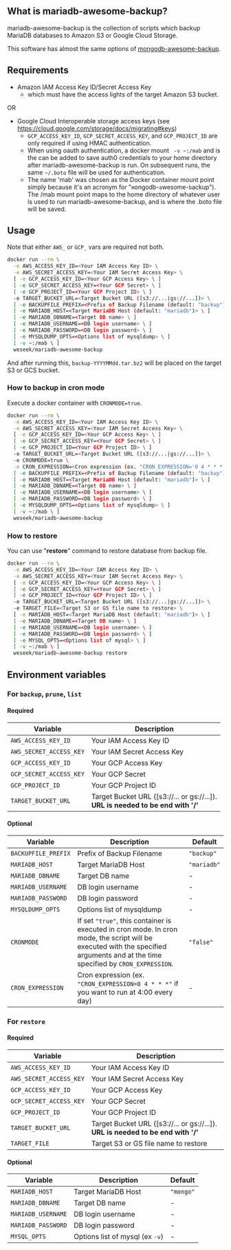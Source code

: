 <!-- TODO: to enable integration with CircleCI
[![CircleCI](https://circleci.com/gh/weseek/mariadb-awesome-backup/tree/master.svg?style=shield)](https://circleci.com/gh/weseek/mariadb-awesome-backup/tree/master)
-->

What is mariadb-awesome-backup?
-------------------------------

mariadb-awesome-backup is the collection of scripts which backup MariaDB databases to Amazon S3 or Google Cloud Storage.

This software has almost the same options of [mongodb-awesome-backup](https://github.com/weseek/mongodb-awesome-backup).


Requirements
------------

* Amazon IAM Access Key ID/Secret Access Key
  * which must have the access lights of the target Amazon S3 bucket.

OR

* Google Cloud Interoperable storage access keys (see https://cloud.google.com/storage/docs/migrating#keys)
  * `GCP_ACCESS_KEY_ID`, `GCP_SECRET_ACCESS_KEY`, and `GCP_PROJECT_ID` are only required if using HMAC authentication.
  * When using oauth authentication, a docker mount ` -v ~:/mab` and is the can be added to save auth0 credentials to your home directory after mariadb-awesome-backup is run.  On subsequent runs, the same `~/.boto` file will be used for authentication.
  * The name 'mab' was chosen as the Docker container mount point simply because it's an acronym for "`m`ongodb-`a`wesome-`b`ackup").  The /mab mount point maps to the home directory of whatever user is used to run mariadb-awesome-backup, and is where the .boto file will be saved.

Usage
-----
Note that either `AWS_` or `GCP_` vars are required not both.

```bash
docker run --rm \
  -e AWS_ACCESS_KEY_ID=<Your IAM Access Key ID> \
  -e AWS_SECRET_ACCESS_KEY=<Your IAM Secret Access Key> \
  [ -e GCP_ACCESS_KEY_ID=<Your GCP Access Key> \ ]
  [ -e GCP_SECRET_ACCESS_KEY=<Your GCP Secret> \ ]
  [ -e GCP_PROJECT_ID=<Your GCP Project ID> \ ]
  -e TARGET_BUCKET_URL=<Target Bucket URL ([s3://...|gs://...])> \
  [ -e BACKUPFILE_PREFIX=<Prefix of Backup Filename (default: "backup") \ ]
  [ -e MARIADB_HOST=<Target MariaDB Host (default: "mariadb")> \ ]
  [ -e MARIADB_DBNAME=<Target DB name> \ ]
  [ -e MARIADB_USERNAME=<DB login username> \ ]
  [ -e MARIADB_PASSWORD=<DB login password> \ ]
  [ -e MYSQLDUMP_OPTS=<Options list of mysqldump> \ ]
  [ -v ~:/mab \ ]
  weseek/mariadb-awesome-backup
```

And after running this, `backup-YYYYMMdd.tar.bz2` will be placed on the target S3 or GCS bucket.

### How to backup in cron mode

Execute a docker container with `CRONMODE=true`.

```bash
docker run --rm \
  -e AWS_ACCESS_KEY_ID=<Your IAM Access Key ID> \
  -e AWS_SECRET_ACCESS_KEY=<Your IAM Secret Access Key> \
  [ -e GCP_ACCESS_KEY_ID=<Your GCP Access Key> \ ]
  [ -e GCP_SECRET_ACCESS_KEY=<Your GCP Secret> \ ]
  [ -e GCP_PROJECT_ID=<Your GCP Project ID> \ ]
  -e TARGET_BUCKET_URL=<Target Bucket URL ([s3://...|gs://...])> \
  -e CRONMODE=true \
  -e CRON_EXPRESSION=<Cron expression (ex. "CRON_EXPRESSION='0 4 * * *'" if you want to run at 4:00 every day)> \
  [ -e BACKUPFILE_PREFIX=<Prefix of Backup Filename (default: "backup") \ ]
  [ -e MARIADB_HOST=<Target MariaDB Host (default: "mariadb")> \ ]
  [ -e MARIADB_DBNAME=<Target DB name> \ ]
  [ -e MARIADB_USERNAME=<DB login username> \ ]
  [ -e MARIADB_PASSWORD=<DB login password> \ ]
  [ -e MYSQLDUMP_OPTS=<Options list of mysqldump> \ ]
  [ -v ~:/mab \ ]
  weseek/mariadb-awesome-backup
```

### How to restore

You can use "**restore**" command to restore database from backup file.

```bash
docker run --rm \
  -e AWS_ACCESS_KEY_ID=<Your IAM Access Key ID> \
  -e AWS_SECRET_ACCESS_KEY=<Your IAM Secret Access Key> \
  [ -e GCP_ACCESS_KEY_ID=<Your GCP Access Key> \ ]
  [ -e GCP_SECRET_ACCESS_KEY=<Your GCP Secret> \ ]
  [ -e GCP_PROJECT_ID=<Your GCP Project ID> \ ]
  -e TARGET_BUCKET_URL=<Target Bucket URL ([s3://...|gs://...])> \
  -e TARGET_FILE=<Target S3 or GS file name to restore> \
  [ -e MARIADB_HOST=<Target MariaDB Host (default: "mariadb")> \ ]
  [ -e MARIADB_DBNAME=<Target DB name> \ ]
  [ -e MARIADB_USERNAME=<DB login username> \ ]
  [ -e MARIADB_PASSWORD=<DB login password> \ ]
  [ -e MYSQL_OPTS=<Options list of mysql> \ ]
  [ -v ~:/mab \ ]
  weseek/mariadb-awesome-backup restore
```


Environment variables
---------

### For `backup`, `prune`, `list`
#### Required

| Variable                | Description                                                                         |
| ----------------------- | ----------------------------------------------------------------------------------- |
| `AWS_ACCESS_KEY_ID`     | Your IAM Access Key ID                                                              |
| `AWS_SECRET_ACCESS_KEY` | Your IAM Secret Access Key                                                          |
| `GCP_ACCESS_KEY_ID`     | Your GCP Access Key                                                                 |
| `GCP_SECRET_ACCESS_KEY` | Your GCP Secret                                                                     |
| `GCP_PROJECT_ID`        | Your GCP Project ID                                                                 |
| `TARGET_BUCKET_URL`     | Target Bucket URL ([s3://... or gs://...]).<br>**URL is needed to be end with '/'** |

#### Optional

| Variable            | Description                                                                                                                                                                       | Default     |
| ------------------- | --------------------------------------------------------------------------------------------------------------------------------------------------------------------------------- | ----------- |
| `BACKUPFILE_PREFIX` | Prefix of Backup Filename                                                                                                                                                         | `"backup"`  |
| `MARIADB_HOST`      | Target MariaDB Host                                                                                                                                                               | `"mariadb"` |
| `MARIADB_DBNAME`    | Target DB name                                                                                                                                                                    | -           |
| `MARIADB_USERNAME`  | DB login username                                                                                                                                                                 | -           |
| `MARIADB_PASSWORD`  | DB login password                                                                                                                                                                 | -           |
| `MYSQLDUMP_OPTS`    | Options list of mysqldump                                                                                                                                                         | -           |
| `CRONMODE`          | If set `"true"`, this container is executed in cron mode.  In cron mode, the script will be executed with the specified arguments and at the time specified by `CRON_EXPRESSION`. | `"false"`   |
| `CRON_EXPRESSION`   | Cron expression (ex. `"CRON_EXPRESSION=0 4 * * *"` if you want to run at 4:00 every day)                                                                                          | -           |

### For `restore`

#### Required

| Variable                | Description                                                                       |
| ----------------------- | --------------------------------------------------------------------------------- |
| `AWS_ACCESS_KEY_ID`     | Your IAM Access Key ID                                                            |
| `AWS_SECRET_ACCESS_KEY` | Your IAM Secret Access Key                                                        |
| `GCP_ACCESS_KEY_ID`     | Your GCP Access Key                                                               |
| `GCP_SECRET_ACCESS_KEY` | Your GCP Secret                                                                   |
| `GCP_PROJECT_ID`        | Your GCP Project ID                                                               |
| `TARGET_BUCKET_URL`     | Target Bucket URL ([s3://...  or gs://...]). **URL is needed to be end with '/'** |
| `TARGET_FILE`           | Target S3 or GS file name to restore                                              |

#### Optional

| Variable           | Description                     | Default   |
| ------------------ | ------------------------------- | --------- |
| `MARIADB_HOST`     | Target MariaDB Host             | `"mongo"` |
| `MARIADB_DBNAME`   | Target DB name                  | -         |
| `MARIADB_USERNAME` | DB login username               | -         |
| `MARIADB_PASSWORD` | DB login password               | -         |
| `MYSQL_OPTS`       | Options list of mysql (ex `-v`) | -         |
